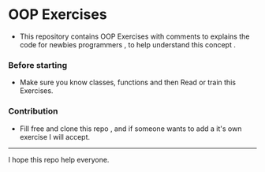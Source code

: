 # OOP Exercises

- This repository contains OOP Exercises with comments to explains the code
for newbies programmers , to help understand this concept .

### Before starting
- Make sure you know classes, functions and then Read or train this Exercises.

### Contribution

- Fill free and clone this repo , and if someone wants to add a it's own exercise I will accept.
***
I hope this repo help everyone. 